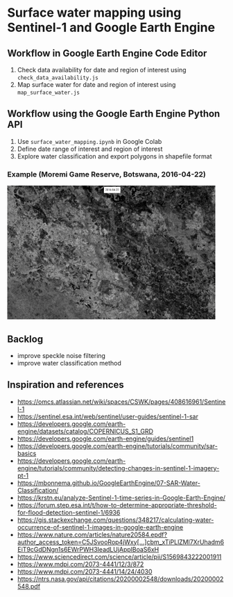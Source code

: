 # Surface water mapping using Sentinel-1 and Google Earth Engine

## Workflow in Google Earth Engine Code Editor

1. Check data availability for date and region of interest using `check_data_availability.js`
2. Map surface water for date and region of interest using `map_surface_water.js`

## Workflow using the Google Earth Engine Python API

1. Use `surface_water_mapping.ipynb` in Google Colab
2. Define date range of interest and region of interest
2. Explore water classification and export polygons in shapefile format

### Example (Moremi Game Reserve, Botswana, 2016-04-22)

![moremi game reserve 2016-04-22](moremi_game_reserve_2016_04_22.gif 'moremi game reserve 2016-04-22')

## Backlog

- improve speckle noise filtering
- improve water classification method

## Inspiration and references

- https://omcs.atlassian.net/wiki/spaces/CSWK/pages/408616961/Sentinel-1
- https://sentinel.esa.int/web/sentinel/user-guides/sentinel-1-sar
- https://developers.google.com/earth-engine/datasets/catalog/COPERNICUS_S1_GRD
- https://developers.google.com/earth-engine/guides/sentinel1
- https://developers.google.com/earth-engine/tutorials/community/sar-basics
- https://developers.google.com/earth-engine/tutorials/community/detecting-changes-in-sentinel-1-imagery-pt-1
- https://mbonnema.github.io/GoogleEarthEngine/07-SAR-Water-Classification/
- https://krstn.eu/analyze-Sentinel-1-time-series-in-Google-Earth-Engine/
- https://forum.step.esa.int/t/how-to-determine-appropriate-threshold-for-flood-detection-sentinel-1/6936
- https://gis.stackexchange.com/questions/348217/calculating-water-occurrence-of-sentinel-1-images-in-google-earth-engine
- https://www.nature.com/articles/nature20584.epdf?author_access_token=C5JSvooRop4jWxy[…]cbm_xTiPLlZMl7XrUhadm6EiT9cGdDNgn1s6EWrPWH3IeadLUjApplBoaS6xH
- https://www.sciencedirect.com/science/article/pii/S1569843222001911
- https://www.mdpi.com/2073-4441/12/3/872
- https://www.mdpi.com/2073-4441/14/24/4030
- https://ntrs.nasa.gov/api/citations/20200002548/downloads/20200002548.pdf

